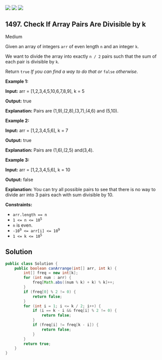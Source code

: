 [![](https://img.shields.io/github/stars/javadev/LeetCode-in-Java?label=Stars&style=flat-square)](https://github.com/javadev/LeetCode-in-Java)
[![](https://img.shields.io/github/forks/javadev/LeetCode-in-Java?label=Fork%20me%20on%20GitHub%20&style=flat-square)](https://github.com/javadev/LeetCode-in-Java/fork)
[![](https://img.shields.io/badge/-LeetCode%20in%20Kotlin-blue?style=flat-square)](https://github.com/javadev/LeetCode-in-Kotlin)

## 1497\. Check If Array Pairs Are Divisible by k

Medium

Given an array of integers `arr` of even length `n` and an integer `k`.

We want to divide the array into exactly `n / 2` pairs such that the sum of each pair is divisible by `k`.

Return `true` _If you can find a way to do that or_ `false` _otherwise_.

**Example 1:**

**Input:** arr = [1,2,3,4,5,10,6,7,8,9], k = 5

**Output:** true

**Explanation:** Pairs are (1,9),(2,8),(3,7),(4,6) and (5,10).

**Example 2:**

**Input:** arr = [1,2,3,4,5,6], k = 7

**Output:** true

**Explanation:** Pairs are (1,6),(2,5) and(3,4).

**Example 3:**

**Input:** arr = [1,2,3,4,5,6], k = 10

**Output:** false

**Explanation:** You can try all possible pairs to see that there is no way to divide arr into 3 pairs each with sum divisible by 10.

**Constraints:**

*   `arr.length == n`
*   <code>1 <= n <= 10<sup>5</sup></code>
*   `n` is even.
*   <code>-10<sup>9</sup> <= arr[i] <= 10<sup>9</sup></code>
*   <code>1 <= k <= 10<sup>5</sup></code>

## Solution

```java
public class Solution {
    public boolean canArrange(int[] arr, int k) {
        int[] freq = new int[k];
        for (int num : arr) {
            freq[Math.abs((num % k) + k) % k]++;
        }
        if (freq[0] % 2 != 0) {
            return false;
        }
        for (int i = 1; i <= k / 2; i++) {
            if (i == k - i && freq[i] % 2 != 0) {
                return false;
            }
            if (freq[i] != freq[k - i]) {
                return false;
            }
        }
        return true;
    }
}
```
